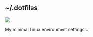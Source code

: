 ## ~/.dotfiles

![](http://darteil-projects.ru/static/images/screen-desktop.png)

My minimal Linux environment settings...
